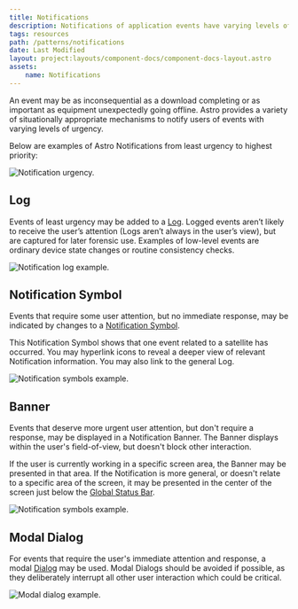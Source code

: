 ```yaml
---
title: Notifications
description: Notifications of application events have varying levels of urgency or interruption.
tags: resources
path: /patterns/notifications
date: Last Modified
layout: project:layouts/component-docs/component-docs-layout.astro
assets:
    name: Notifications
---
```


An event may be as inconsequential as a download completing or as important as equipment unexpectedly going offline. Astro provides a variety of situationally appropriate mechanisms to notify users of events with varying levels of urgency.

Below are examples of Astro Notifications from least urgency to highest priority:

![Notification urgency.](/img/patterns/notifications/notifications-urgency.webp)

## Log

Events of least urgency may be added to a [Log](/components/log). Logged events aren’t likely to receive the user’s attention (Logs aren’t always in the user’s view), but are captured for later forensic use. Examples of low-level events are ordinary device state changes or routine consistency checks.

![Notification log example.](/img/patterns/notifications/notifications-log.webp)

## Notification Symbol

Events that require some user attention, but no immediate response, may be indicated by changes to a [Notification Symbol](/components/icons-and-symbols).

This Notification Symbol shows that one event related to a satellite has occurred. You may hyperlink icons to reveal a deeper view of relevant Notification information. You may also link to the general Log.

![Notification symbols example.](/img/patterns/notifications/notification-symbols.webp)

## Banner

Events that deserve more urgent user attention, but don't require a response, may be displayed in a Notification Banner. The Banner displays within the user's field-of-view, but doesn't block other interaction.

If the user is currently working in a specific screen area, the Banner may be presented in that area. If the Notification is more general, or doesn't relate to a specific area of the screen, it may be presented in the center of the screen just below the [Global Status Bar](/components/global-status-bar).

![Notification symbols example.](/img/patterns/notifications/notifications-banner.webp)

## Modal Dialog

For events that require the user's immediate attention and response, a modal [Dialog](/components/dialog) may be used. Modal Dialogs should be avoided if possible, as they deliberately interrupt all other user interaction which could be critical.

![Modal dialog example.](/img/patterns/notifications/notification-modal-dialog.webp)
